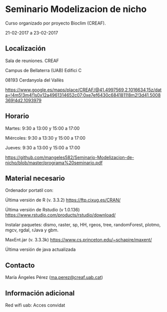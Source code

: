 # Seminario Modelizacion de nicho

Curso organizado por proyecto Bioclim (CREAF).

21-02-2017 a 23-02-2017

## Localización

Sala de reuniones. CREAF

Campus de Bellaterra (UAB) Edifici C

08193 Cerdanyola del Vallès

https://www.google.es/maps/place/CREAF/@41.4997569,2.1016634,15z/data=!4m5!3m4!1s0x12a4961314652c07:0xe7ef6430c6841811!8m2!3d41.5008369!4d2.1093979

## Horario

Martes: 9:30 a 13:00 y 15:00 a 17:00

Miércoles: 9:30 a 13:30 y 15:00 a 17:00

Jueves: 9:30 a 13:00 y 15:00 a 17:00

https://github.com/mangeles582/Seminario-Modelizacion-de-nicho/blob/master/programa%20seminario.pdf

## Material necesario

Ordenador portatil con:

Última versión de R (v. 3.3.2) https://ftp.cixug.es/CRAN/

Última versión de Rstudio (v 1.0.136) https://www.rstudio.com/products/rstudio/download/

Instalar paquetes: dismo, raster, sp, HH, rgeos, tree, randomForest, plotmo, mgcv, rgdal, rJava y gbm.

MaxEnt.jar (v. 3.3.3k) https://www.cs.princeton.edu/~schapire/maxent/

Última versión de java actualizada

## Contacto

María Ángeles Pérez (ma.perez@creaf.uab.cat)

## Información adicional

Red wifi uab: Acces convidat

